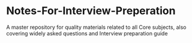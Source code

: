 # Notes-For-Interview-Preperation
A master repository for quality materials related to all Core subjects, also covering widely asked questions and Interview preparation guide
